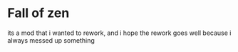 # Fall of zen
its a mod that i wanted to rework, and i hope the rework goes well because i always messed up something

